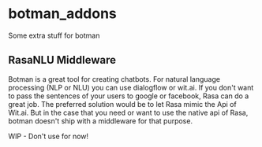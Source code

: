 # botman_addons
Some extra stuff for botman 

## RasaNLU Middleware

Botman is a great tool for creating chatbots. For natural language processing (NLP or NLU) you can use dialogflow or wit.ai. If you don't want to pass the sentences of your users to google or facebook, Rasa can do a great job. The preferred solution would be to let Rasa mimic the Api of Wit.ai. But in the case that you need or want to use the native api of Rasa, botman doesn't ship with a middleware for that purpose.

WIP - Don't use for now!
